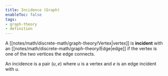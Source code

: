```yaml
---
title: Incidence (Graph)
enableToc: false
tags:
- graph-theory
- definition
---
```

A [[notes/math/discrete-math/graph-theory/Vertex|vertex]] is **incident** with an [[notes/math/discrete-math/graph-theory/Edge|edge]] if the vertex is one of the two vertices the edge connects. 

An incidence is a pair $(u, e)$ where $u$ is a vertex and $e$ is an edge incident with $u$.
